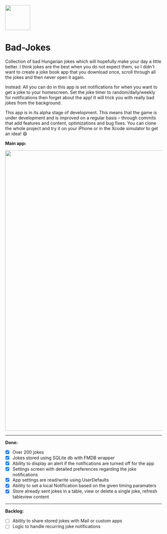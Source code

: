<img src="http://i.imgur.com/FJq4iww.png" width="80px" />
<h1>Bad-Jokes</h1>

Collection of bad Hungarian jokes which will hopefully make your day a little better. I think jokes are the best when you do not expect them, so I didn't want to create a joke book app that you download once, scroll through all the jokes and then never open it again. 

Instead: All you can do in this app is set notifications for when you want to get a joke to your homescreen. Set the joke timer to random/daily/weekly for notifications then forget about the app! It will trick you with really bad jokes from the background.

This app is in its alpha stage of development. This means that the game is under development and is improved on a regular basis – through commits that add features and content, optimizations and bug fixes. You can clone the whole project and try it on your iPhone or in the Xcode simulator to get an idea! :smile:

**Main app:**

<img src="http://i.imgur.com/evLFsWN.jpg" width="900px" />

___
**Done:**

- [x] Over 200 jokes
- [x] Jokes stored using SQLite db with FMDB wrapper
- [x] Ability to display an alert if the notifications are turned off for the app
- [x] Settings screen with detailed preferences regarding the joke notifications
- [x] App settings are read/write using UserDefaults
- [x] Ability to set a local Notification based on the given timing paramaters
- [x] Store already sent jokes in a table, view or delete a single joke, refresh tableview content

___
**Backlog:**


- [ ] Ability to share stored jokes with Mail or custom apps
- [ ] Logic to handle recurring joke notifications
